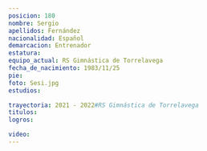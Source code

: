 ```yaml
---
posicion: 180
nombre: Sergio
apellidos: Fernández
nacionalidad: Español
demarcacion: Entrenador
estatura: 
equipo_actual: RS Gimnástica de Torrelavega
fecha_de_nacimiento: 1983/11/25
pie: 
foto: Sesi.jpg
estudios: 

trayectoria: 2021 - 2022#RS Gimnástica de Torrelavega
titulos:
logros:

video:
---
```

